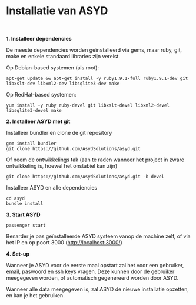 Installatie van ASYD
====================
<br/>

**1. Installeer dependencies**

De meeste dependencies worden geïnstalleerd via gems, maar ruby, git,
 make en enkele standaard libraries zijn vereist.

Op Debian-based systemen (als root):

    apt-get update && apt-get install -y ruby1.9.1-full ruby1.9.1-dev git libxslt-dev libxml2-dev libsqlite3-dev make

Op RedHat-based systemen:

    yum install -y ruby ruby-devel git libxslt-devel libxml2-devel libsqlite3-devel make

**2. Installeer ASYD met git**

Installeer bundler en clone de git repository

    gem install bundler
    git clone https://github.com/AsydSolutions/asyd.git

Of neem de ontwikkelings tak (aan te raden wanneer het project in zware
 ontwikkeling is, hoewel het onstabiel kan zijn)

    git clone https://github.com/AsydSolutions/asyd.git -b devel

Installeer ASYD en  alle dependencies

    cd asyd
    bundle install

**3. Start ASYD**

    passenger start

Benarder je pas geïnstalleerde ASYD systeem vanop de machine zelf, of
 via het IP en op poort 3000
([http://localhost:3000/](http://localhost:3000))

**4. Set-up**

Wanneer je ASYD voor de eerste maal opstart zal het voor een gebruiker,
 email, paswoord en ssh keys vragen. Deze kunnen door de gebruiker
 meegegeven worden, of automatisch gegenereerd worden door ASYD.

Wanneer alle data meegegeven is, zal ASYD de nieuwe installatie
 opzetten, en kan je het gebruiken.
